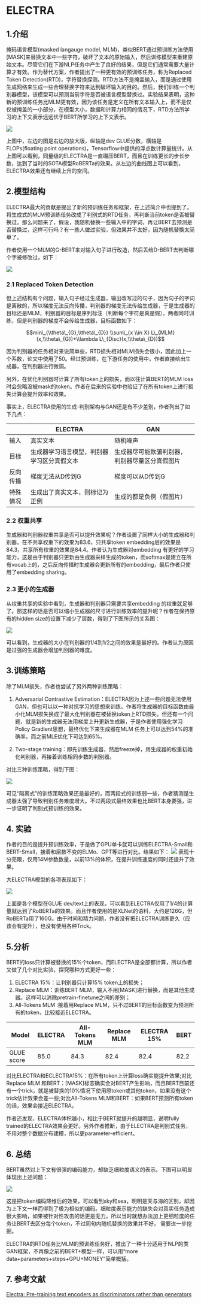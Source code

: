 # ELECTRA

## 1.介绍

掩码语言模型(masked langauge model, MLM)，类似BERT通过预训练方法使用\[MASK\]来替换文本中一些字符，破坏了文本的原始输入，然后训练模型来重建原始文本。尽管它们在下游NLP任务中产生了良好的结果，但是它们通常需要大量计算才有效。作为替代方案，作者提出了一种更有效的预训练任务，称为Replaced Token Detection(RTD)，字符替换探测。RTD方法不是掩盖输入，而是通过使用生成网络来生成一些合理替换字符来达到破坏输入的目的。然后，我们训练一个判别器模型，该模型可以预测当前字符是否被语言模型替换过。实验结果表明，这种新的预训练任务比MLM更有效，因为该任务是定义在所有文本输入上，而不是仅仅被掩盖的一小部分，在模型大小，数据和计算力相同的情况下，RTD方法所学习的上下文表示远远优于BERT所学习的上下文表示。

![](../../images/pretrain_model/electra/electra_glue.png)

上图中，左边的图是右边的放大版，纵轴是dev GLUE分数，横轴是FLOPs(floating point operations)，Tensorflow中提供的浮点数计算量统计。从上图可以看到，同量级的ELECTRA是一直碾压BERT，而且在训练更长的步长步数，达到了当时的SOTA模型RoBERTa的效果。从左边的曲线图上可以看到，ELECTRA效果还有继续上升的空间。

## 2.模型结构

ELECTRA最大的贡献是提出了新的预训练任务和框架，在上述简介中也提到了。将生成式的MLM预训练任务改成了判别式的RTD任务，再判断当前token是否被替换过。那么问题来了，假设，我随机替换一些输入中的字词，再让BERT去预测是否替换过，这样可行吗？有一些人做过实验，但效果并不太好，因为随机替换太简单了。

作者使用一个MLM的G-BERT来对输入句子进行改造，然后丢给D-BERT去判断哪个字被修改过，如下：

![](../../images/pretrain_model/electra/electra.png)

### 2.1 Replaced Token Detection

但上述结构有个问题，输入句子经过生成器，输出改写过的句子，因为句子的字词是离散的，所以梯度无法反向传播，判别器的梯度无法传给生成器，于是生成器的目标还是MLM，判别器的目标是序列标注（判断每个字符是真是假），两者同时训练，但是判别器的梯度不会传给生成器，目标函数如下：

$$min\_{\\theta\_{G},\\theta\_{D}} \\sum\_{x \\in X} L\_{MLM}(x,\\theta\_{G})+\\lambda L\_{Disc}(x,\\theta\_{D})$$

因为判别器的任务相对来说简单些，RTD损失相对MLM损失会很小，因此加上一个系数，论文中使用了50。经过预训练，在下游任务的使用中，作者直接给出生成器，在判别器进行微调。

另外，在优化判别器时计算了所有token上的损失，而以往计算BERT的MLM loss时会忽略没被mask的token。作者在后来的实验中也验证了在所有token上进行损失计算会提升效率和效果。

事实上，ELECTRA使用的生成-判别架构与GAN还是有不少差别，作者列出了如下几点：

|          | ELECTRA                                    | GAN                                            |
| -------- | ------------------------------------------ | ---------------------------------------------- |
| 输入     | 真实文本                                   | 随机噪声                                       |
| 目标     | 生成器学习语言模型，判别器学习区分真假文本 | 生成器尽可能欺骗判别器，判别器尽量区分真假图片 |
| 反向传播 | 梯度无法从D传到G                           | 梯度可以从D传到G                               |
| 特殊情况 | 生成出了真实文本，则标记为正例             | 生成的都是负例（假图片）                       |

### 2.2 权重共享

生成器和判别器权重共享是否可以提升效果呢？作者设置了同样大小的生成器和判别器。在不共享权重下的效果为83.6，只共享token embedding层的效果是84.3，共享所有权重的效果是84.4。作者认为生成器对embedding 有更好的学习能力，这是由于判别器只更新由生成器采样生成的token，而softmax是建立在所有vocab上的，之后反向传播时生成器会更新所有的embedding，最后作者只使用了embedding sharing。

### 2.3 更小的生成器

从权重共享的实验中看到，生成器和判别器只需要共享embedding 的权重就足够了。那这样的话是否可以缩小生成器的尺寸进行训练效率的提升呢？作者在保持原有的hidden size的设置下减少了层数，得到了下图所示的关系图：

![](../../images/pretrain_model/electra/electra_generator.png)

可以看到，生成器的大小在判别器的1/4到1/2之间的效果是最好的。作者认为原因是过强的生成器会增加判别器的难度。

## 3.训练策略

除了MLM损失，作者也尝试了另外两种训练策略：

1. Adversarial Contrastive Estimation：ELECTRA因为上述一些问题无法使用GAN，但也可以以一种对抗学习的思想来训练。作者将生成器的目标函数由最小化MLM损失换成了最大化判别器在被替换token上RTD损失。但还有一个问题，就是新的生成器无法用梯度上升更新生成器，于是作者使用强化学习Policy Gradient思想，最终优化下来生成器在MLM 任务上可以达到54%的准确率，而之前MLE优化下可达到65%。

2. Two-stage training：即先训练生成器，然后freeze掉，用生成器的权重初始化判别器，再接着训练相同步数的判别器。

对比三种训练策略，得到下图：

![](../../images/pretrain_model/electra/electra_training.png)

可见“隔离式”的训练策略效果还是最好的，而两段式的训练弱一些，作者猜测是生成器太强了导致判别任务难度增大。不过两段式最终效果也比BERT本身要强，进一步证明了判别式预训练的效果。

## 4. 实验

作者的目的是提升预训练效率，于是做了GPU单卡就可以训练ELECTRA-Small和BERT-Small，接着和层数不变的ELMo、GPT等进行对比。结果如下：
![](../../images/pretrain_model/electra/experiment1.png)
表现十分亮眼，仅用14M参数数量，以前13%的体积，在提升训练速度的同时还提升了效果。

大ELECTRA模型的各项表现如下：

![](../../images/pretrain_model/electra/experiment2.png)

上面是各个模型在GLUE dev/text上的表现，可以看到ELECTRA仅用了1/4的计算量就达到了RoBERTa的效果。而且作者使用的是XLNet的语料，大约是126G，但RoBERTa用了160G。由于时间和精力问题，作者没有把ELECTRA训练更久（应该会有提升），也没有使用各种Trick。

## 5.分析

BERT的loss只计算被替换的15%个token，而ELECTRA是全部都计算，所以作者又做了几个对比实验，探究哪种方式更好一些：

1. ELECTRA 15%：让判别器只计算15% token上的损失；
2. Replace MLM：训练BERT MLM，输入不用\[MASK\]进行替换，而是其他生成器。这样可以消除pretrain-finetune之间的差别；
3. All-Tokens MLM :接着用Replace MLM，只不过BERT的目标函数变为预测所有的token，比较接近ELECTRA。

| Model      | ELECTRA | All-Tokens MLM | Replace MLM | ELECTRA 15% | BERT |
| ---------- | ------- | -------------- | ----------- | ----------- | ---- |
| GLUE score | 85.0    | 84.3           | 82.4        | 82.4        | 82.2 |

对比ELECTRA和ECLECTRA15%：在所有token上计算loss确实能提升效果;对比Replace MLM 和BERT：\[MASK\]标志确实会对BERT产生影响，而且BERT目前还有一个trick，就是被替换的10%情况下使用原token或其他token，如果没有这个trick估计效果会差一些;对比All-Tokens MLM和BERT：如果BERT预测所有token的话，效果会接近ELECTRA。

作者还发现，ELECTRA体积越小，相比于BERT就提升的越明显，说明fully trained的ELECTRA效果会更好。另外作者推断，由于ELECTRA是判别式任务，不用对整个数据分布建模，所以更parameter-efficient。

## 6. 总结

BERT虽然对上下文有很强的编码能力，却缺乏细粒度语义的表示。下图可以明显体现出上述问题：

![](../../images/pretrain_model/electra/bert_cons.png)

这是把token编码降维后的效果，可以看到sky和sea，明明是天与海的区别，却因为上下文一样而得到了极为相似的编码。细粒度表示能力的缺失会对真实任务造成很大影响，如果被针对性攻击的话更是无力，所以当时就想办法加上更细粒度的任务让BERT去区分每个token，不过同句内随机替换的效果并不好， 需要进一步挖掘。

ELECTRA的RTD任务比MLM的预训练任务好，推出了一种十分适用于NLP的类GAN框架，不再像之前的BERT+模型一样，可以用“more data+parameters+steps+GPU+MONEY”简单概括。

## 7. 参考文献

[Electra: Pre-training text encoders as discriminators rather than generators](https://arxiv.org/abs/2003.10555)
